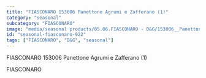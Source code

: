 ```yaml
---
title: "FIASCONARO 153006 Panettone Agrumi e Zafferano (1)"
category: "seasonal"
subcategory: "FIASCONARO"
image: "media/seasonal products/05.06.FIASCONARO - D&G/153006__Panettone-Agrumi-e-Zafferano (1).jpg"
id: "seasonal-fiasconaro-922"
tags: ["FIASCONARO", "D&G", "seasonal"]
---
```


FIASCONARO 153006 Panettone Agrumi e Zafferano (1)

FIASCONARO
